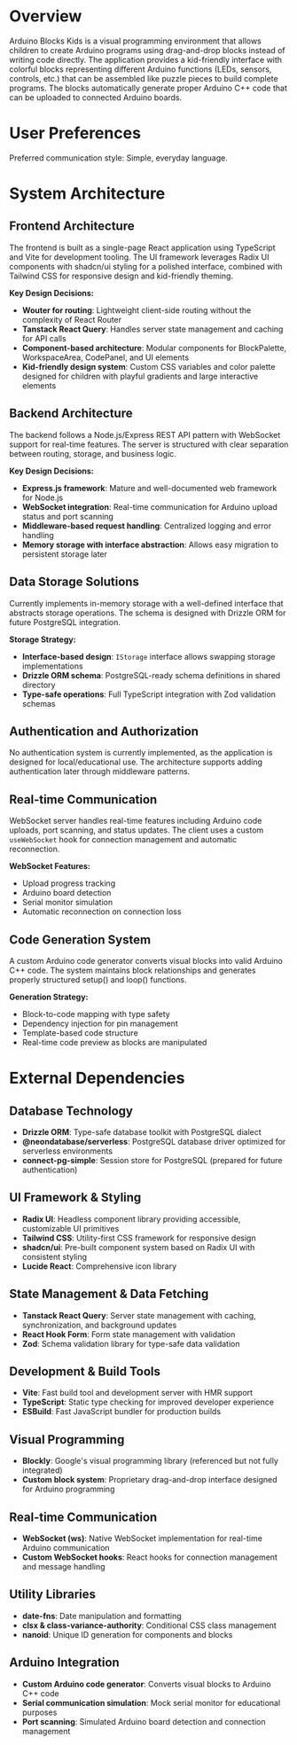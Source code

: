 # Overview

Arduino Blocks Kids is a visual programming environment that allows children to create Arduino programs using drag-and-drop blocks instead of writing code directly. The application provides a kid-friendly interface with colorful blocks representing different Arduino functions (LEDs, sensors, controls, etc.) that can be assembled like puzzle pieces to build complete programs. The blocks automatically generate proper Arduino C++ code that can be uploaded to connected Arduino boards.

# User Preferences

Preferred communication style: Simple, everyday language.

# System Architecture

## Frontend Architecture
The frontend is built as a single-page React application using TypeScript and Vite for development tooling. The UI framework leverages Radix UI components with shadcn/ui styling for a polished interface, combined with Tailwind CSS for responsive design and kid-friendly theming.

**Key Design Decisions:**
- **Wouter for routing**: Lightweight client-side routing without the complexity of React Router
- **Tanstack React Query**: Handles server state management and caching for API calls
- **Component-based architecture**: Modular components for BlockPalette, WorkspaceArea, CodePanel, and UI elements
- **Kid-friendly design system**: Custom CSS variables and color palette designed for children with playful gradients and large interactive elements

## Backend Architecture
The backend follows a Node.js/Express REST API pattern with WebSocket support for real-time features. The server is structured with clear separation between routing, storage, and business logic.

**Key Design Decisions:**
- **Express.js framework**: Mature and well-documented web framework for Node.js
- **WebSocket integration**: Real-time communication for Arduino upload status and port scanning
- **Middleware-based request handling**: Centralized logging and error handling
- **Memory storage with interface abstraction**: Allows easy migration to persistent storage later

## Data Storage Solutions
Currently implements in-memory storage with a well-defined interface that abstracts storage operations. The schema is designed with Drizzle ORM for future PostgreSQL integration.

**Storage Strategy:**
- **Interface-based design**: `IStorage` interface allows swapping storage implementations
- **Drizzle ORM schema**: PostgreSQL-ready schema definitions in shared directory
- **Type-safe operations**: Full TypeScript integration with Zod validation schemas

## Authentication and Authorization
No authentication system is currently implemented, as the application is designed for local/educational use. The architecture supports adding authentication later through middleware patterns.

## Real-time Communication
WebSocket server handles real-time features including Arduino code uploads, port scanning, and status updates. The client uses a custom `useWebSocket` hook for connection management and automatic reconnection.

**WebSocket Features:**
- Upload progress tracking
- Arduino board detection
- Serial monitor simulation
- Automatic reconnection on connection loss

## Code Generation System
A custom Arduino code generator converts visual blocks into valid Arduino C++ code. The system maintains block relationships and generates properly structured setup() and loop() functions.

**Generation Strategy:**
- Block-to-code mapping with type safety
- Dependency injection for pin management
- Template-based code structure
- Real-time code preview as blocks are manipulated

# External Dependencies

## Database Technology
- **Drizzle ORM**: Type-safe database toolkit with PostgreSQL dialect
- **@neondatabase/serverless**: PostgreSQL database driver optimized for serverless environments
- **connect-pg-simple**: Session store for PostgreSQL (prepared for future authentication)

## UI Framework & Styling
- **Radix UI**: Headless component library providing accessible, customizable UI primitives
- **Tailwind CSS**: Utility-first CSS framework for responsive design
- **shadcn/ui**: Pre-built component system based on Radix UI with consistent styling
- **Lucide React**: Comprehensive icon library

## State Management & Data Fetching
- **Tanstack React Query**: Server state management with caching, synchronization, and background updates
- **React Hook Form**: Form state management with validation
- **Zod**: Schema validation library for type-safe data validation

## Development & Build Tools
- **Vite**: Fast build tool and development server with HMR support
- **TypeScript**: Static type checking for improved developer experience
- **ESBuild**: Fast JavaScript bundler for production builds

## Visual Programming
- **Blockly**: Google's visual programming library (referenced but not fully integrated)
- **Custom block system**: Proprietary drag-and-drop interface designed for Arduino programming

## Real-time Communication
- **WebSocket (ws)**: Native WebSocket implementation for real-time Arduino communication
- **Custom WebSocket hooks**: React hooks for connection management and message handling

## Utility Libraries
- **date-fns**: Date manipulation and formatting
- **clsx & class-variance-authority**: Conditional CSS class management
- **nanoid**: Unique ID generation for components and blocks

## Arduino Integration
- **Custom Arduino code generator**: Converts visual blocks to Arduino C++ code
- **Serial communication simulation**: Mock serial monitor for educational purposes
- **Port scanning**: Simulated Arduino board detection and connection management
